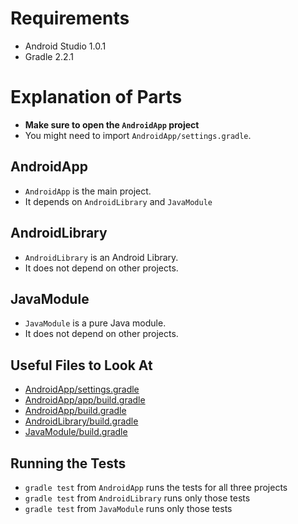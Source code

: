 # Requirements

 * Android Studio 1.0.1
 * Gradle 2.2.1

# Explanation of Parts

 * **Make sure to open the `AndroidApp` project**
 * You might need to import `AndroidApp/settings.gradle`.

## AndroidApp

 * `AndroidApp` is the main project.
 * It depends on `AndroidLibrary` and `JavaModule`

## AndroidLibrary

 * `AndroidLibrary` is an Android Library.
 * It does not depend on other projects.

## JavaModule

 * `JavaModule` is a pure Java module.
 * It does not depend on other projects.

## Useful Files to Look At

 * [AndroidApp/settings.gradle](AndroidApp/settings.gradle)
 * [AndroidApp/app/build.gradle](AndroidApp/app/build.gradle)
 * [AndroidApp/build.gradle](AndroidApp/build.gradle)
 * [AndroidLibrary/build.gradle](AndroidLibrary/build.gradle)
 * [JavaModule/build.gradle](JavaModule/build.gradle)

## Running the Tests

 * `gradle test` from `AndroidApp` runs the tests for all three projects
 * `gradle test` from `AndroidLibrary` runs only those tests
 * `gradle test` from `JavaModule` runs only those tests
